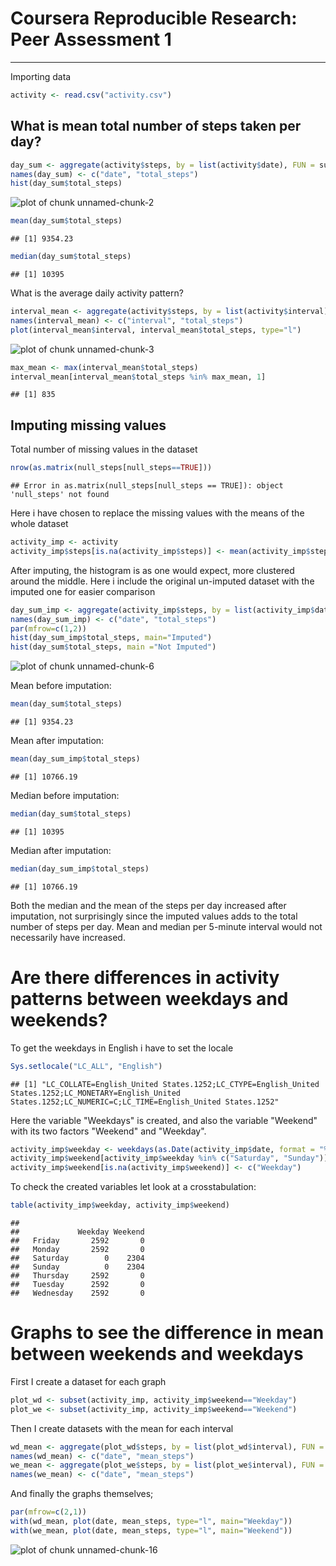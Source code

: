 # Coursera Reproducible Research: Peer Assessment 1

---





Importing data

```r
activity <- read.csv("activity.csv")
```



## What is mean total number of steps taken per day?

```r
day_sum <- aggregate(activity$steps, by = list(activity$date), FUN = sum, na.rm = TRUE)
names(day_sum) <- c("date", "total_steps")
hist(day_sum$total_steps)
```

![plot of chunk unnamed-chunk-2](figure/unnamed-chunk-2-1.png) 

```r
mean(day_sum$total_steps)
```

```
## [1] 9354.23
```

```r
median(day_sum$total_steps)
```

```
## [1] 10395
```

What is the average daily activity pattern?

```r
interval_mean <- aggregate(activity$steps, by = list(activity$interval), FUN = mean, na.rm = TRUE)
names(interval_mean) <- c("interval", "total_steps")
plot(interval_mean$interval, interval_mean$total_steps, type="l")
```

![plot of chunk unnamed-chunk-3](figure/unnamed-chunk-3-1.png) 

```r
max_mean <- max(interval_mean$total_steps)
interval_mean[interval_mean$total_steps %in% max_mean, 1]
```

```
## [1] 835
```
	
## Imputing missing values

Total number of missing values in the dataset

```r
nrow(as.matrix(null_steps[null_steps==TRUE]))
```

```
## Error in as.matrix(null_steps[null_steps == TRUE]): object 'null_steps' not found
```

Here i have chosen to replace the missing values with the means of the whole dataset

```r
activity_imp <- activity
activity_imp$steps[is.na(activity_imp$steps)] <- mean(activity_imp$steps, na.rm=TRUE)
```

After imputing, the histogram is as one would expect, more clustered around the middle. Here i include the original un-imputed dataset
with the imputed one for easier comparison

```r
day_sum_imp <- aggregate(activity_imp$steps, by = list(activity_imp$date), FUN = sum)
names(day_sum_imp) <- c("date", "total_steps")
par(mfrow=c(1,2))
hist(day_sum_imp$total_steps, main="Imputed")
hist(day_sum$total_steps, main ="Not Imputed")
```

![plot of chunk unnamed-chunk-6](figure/unnamed-chunk-6-1.png) 

Mean before imputation:

```r
mean(day_sum$total_steps)
```

```
## [1] 9354.23
```

Mean after imputation:

```r
mean(day_sum_imp$total_steps)
```

```
## [1] 10766.19
```

Median before imputation:

```r
median(day_sum$total_steps)
```

```
## [1] 10395
```

Median after imputation:

```r
median(day_sum_imp$total_steps)
```

```
## [1] 10766.19
```

Both the median and the mean of the steps per day increased after imputation, not surprisingly since the imputed values adds to the total
number of steps per day. Mean and median per 5-minute interval would not necessarily have increased.


# Are there differences in activity patterns between weekdays and weekends?

To get the weekdays in English i have to set the locale

```r
Sys.setlocale("LC_ALL", "English")
```

```
## [1] "LC_COLLATE=English_United States.1252;LC_CTYPE=English_United States.1252;LC_MONETARY=English_United States.1252;LC_NUMERIC=C;LC_TIME=English_United States.1252"
```


Here the variable "Weekdays" is created, and also the variable "Weekend" with its two factors "Weekend" and "Weekday".

```r
activity_imp$weekday <- weekdays(as.Date(activity_imp$date, format = "%Y-%m-%d"))
activity_imp$weekend[activity_imp$weekday %in% c("Saturday", "Sunday")] <- c("Weekend")
activity_imp$weekend[is.na(activity_imp$weekend)] <- c("Weekday")
```

To check the created variables let look at a crosstabulation:

```r
table(activity_imp$weekday, activity_imp$weekend)
```

```
##            
##             Weekday Weekend
##   Friday       2592       0
##   Monday       2592       0
##   Saturday        0    2304
##   Sunday          0    2304
##   Thursday     2592       0
##   Tuesday      2592       0
##   Wednesday    2592       0
```

# Graphs to see the difference in mean between weekends and weekdays

First I create a dataset for each graph

```r
plot_wd <- subset(activity_imp, activity_imp$weekend=="Weekday")
plot_we <- subset(activity_imp, activity_imp$weekend=="Weekend")
```

Then I create datasets with the mean for each interval

```r
wd_mean <- aggregate(plot_wd$steps, by = list(plot_wd$interval), FUN = mean)
names(wd_mean) <- c("date", "mean_steps")
we_mean <- aggregate(plot_we$steps, by = list(plot_we$interval), FUN = mean)
names(we_mean) <- c("date", "mean_steps")
```

And finally the graphs themselves;

```r
par(mfrow=c(2,1))
with(wd_mean, plot(date, mean_steps, type="l", main="Weekday"))
with(we_mean, plot(date, mean_steps, type="l", main="Weekend"))
```

![plot of chunk unnamed-chunk-16](figure/unnamed-chunk-16-1.png) 
